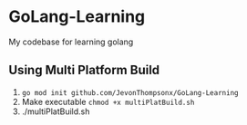 # GoLang-Learning

My codebase for learning golang

## Using Multi Platform Build

1. `go mod init github.com/JevonThompsonx/GoLang-Learning`
2. Make executable `chmod +x multiPlatBuild.sh`
3. ./multiPlatBuild.sh
